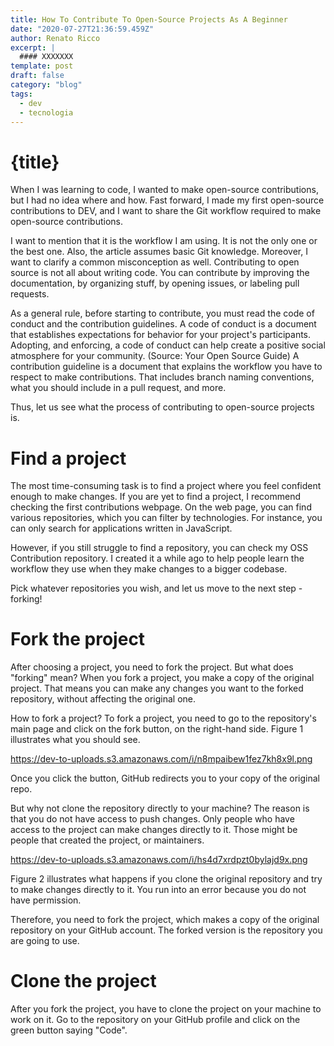 ```yaml
---
title: How To Contribute To Open-Source Projects As A Beginner
date: "2020-07-27T21:36:59.459Z"
author: Renato Ricco
excerpt: |
  #### XXXXXXX
template: post
draft: false
category: "blog"
tags:
  - dev
  - tecnologia
---
```


# {title}

When I was learning to code, I wanted to make open-source contributions, but I had no idea where and how. Fast forward, I made my first open-source contributions to DEV, and I want to share the Git workflow required to make open-source contributions.

I want to mention that it is the workflow I am using. It is not the only one or the best one. Also, the article assumes basic Git knowledge. Moreover, I want to clarify a common misconception as well. Contributing to open source is not all about writing code. You can contribute by improving the documentation, by organizing stuff, by opening issues, or labeling pull requests.

As a general rule, before starting to contribute, you must read the code of conduct and the contribution guidelines. A code of conduct is a document that establishes expectations for behavior for your project's participants. Adopting, and enforcing, a code of conduct can help create a positive social atmosphere for your community. (Source: Your Open Source Guide) A contribution guideline is a document that explains the workflow you have to respect to make contributions. That includes branch naming conventions, what you should include in a pull request, and more.

Thus, let us see what the process of contributing to open-source projects is.

# Find a project

The most time-consuming task is to find a project where you feel confident enough to make changes. If you are yet to find a project, I recommend checking the first contributions webpage. On the web page, you can find various repositories, which you can filter by technologies. For instance, you can only search for applications written in JavaScript.

However, if you still struggle to find a repository, you can check my OSS Contribution repository. I created it a while ago to help people learn the workflow they use when they make changes to a bigger codebase.

Pick whatever repositories you wish, and let us move to the next step - forking!

# Fork the project

After choosing a project, you need to fork the project. But what does "forking" mean? When you fork a project, you make a copy of the original project. That means you can make any changes you want to the forked repository, without affecting the original one.

How to fork a project? To fork a project, you need to go to the repository's main page and click on the fork button, on the right-hand side. Figure 1 illustrates what you should see.

https://dev-to-uploads.s3.amazonaws.com/i/n8mpaibew1fez7kh8x9l.png

Once you click the button, GitHub redirects you to your copy of the original repo.

But why not clone the repository directly to your machine? The reason is that you do not have access to push changes. Only people who have access to the project can make changes directly to it. Those might be people that created the project, or maintainers.

https://dev-to-uploads.s3.amazonaws.com/i/hs4d7xrdpzt0bylajd9x.png

Figure 2 illustrates what happens if you clone the original repository and try to make changes directly to it. You run into an error because you do not have permission.

Therefore, you need to fork the project, which makes a copy of the original repository on your GitHub account. The forked version is the repository you are going to use.

# Clone the project

After you fork the project, you have to clone the project on your machine to work on it. Go to the repository on your GitHub profile and click on the green button saying "Code".

